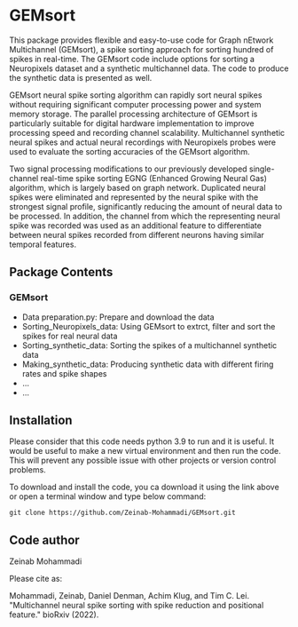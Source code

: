 # GEMsort

This package provides flexible and easy-to-use code for Graph nEtwork Multichannel (GEMsort), a spike sorting approach for sorting hundred of spikes in real-time. The GEMsort code include options for sorting a Neuropixels dataset and a synthetic multichannel data. The code to produce the synthetic data is presented as well. 

GEMsort neural spike sorting algorithm can rapidly sort neural spikes without requiring significant computer processing power and system memory storage. The parallel processing architecture of GEMsort is particularly suitable for digital hardware implementation to improve processing speed and recording channel scalability. Multichannel synthetic neural spikes and actual neural recordings with Neuropixels probes were used to evaluate the sorting accuracies of the GEMsort algorithm.

Two signal processing modifications to our previously developed single-channel real-time spike sorting EGNG (Enhanced Growing Neural Gas) algorithm, which is largely based on graph network. Duplicated neural spikes were eliminated and represented by the neural spike with the strongest signal profile, significantly reducing the amount of neural data to be processed. In addition, the channel from which the representing neural spike was recorded was used as an additional feature to differentiate between neural spikes recorded from different neurons having similar temporal features. 

## Package Contents

### GEMsort
- Data preparation.py: Prepare and download the data
- Sorting_Neuropixels_data: Using GEMsort to extrct, filter and sort the spikes for real neural data
- Sorting_synthetic_data: Sorting the spikes of a multichannel synthetic data
- Making_synthetic_data: Producing synthetic data with different firing rates and spike shapes
- ...
- ...


## Installation

Please consider that this code needs python 3.9 to run and it is useful. It would be useful to make a new virtual environment and then run the code. This will prevent any possible issue with other projects or version control problems.

To download and install the code, you ca download it using the link above or open a terminal window and type below command:

```
git clone https://github.com/Zeinab-Mohammadi/GEMsort.git
```

## Code author

Zeinab Mohammadi

Please cite as:

Mohammadi, Zeinab, Daniel Denman, Achim Klug, and Tim C. Lei. "Multichannel neural spike sorting with spike reduction and positional feature." bioRxiv (2022). 
